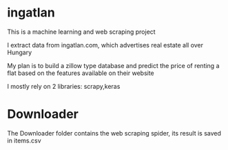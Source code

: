 # ingatlan

<p> This is a machine learning and web scraping project

<p>I extract data from ingatlan.com, which advertises real estate all over Hungary

<p>My plan is to build a zillow type database and predict the price of renting a flat based on the features available on their website
  
<p>I mostly rely on 2 libraries: scrapy,keras

# Downloader
<p>The Downloader folder contains the web scraping spider, its result is saved in items.csv
